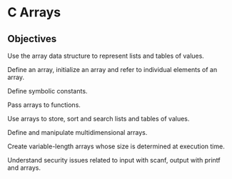 # C Arrays

## Objectives

Use the array data structure to represent lists and tables of values. 

Define an array, initialize an array and refer to individual elements of an array. 

Define symbolic constants.

Pass arrays to functions. 

Use arrays to store, sort and search lists and tables of values. 

Define and manipulate multidimensional arrays. 

Create variable-length arrays whose size is determined at execution time. 

Understand security issues related to input with scanf, output with printf and arrays.

